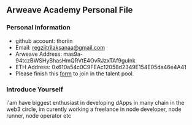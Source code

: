 ## Arweave Academy Personal File

### Personal information

- github account: thoriin
- Email: regziitrilaksanaa@gmail.com
- Arweave Address: mas9a-94tczBWSHyBhasHmQRVtE4OvRJzxTAf9guInk
- ETH Address: 0x610a54c0C9FEAc12058d2349E154E05da46e4A41
- Please finish this [form](https://docs.google.com/forms/d/e/1FAIpQLSfWA5fIIcBgmRppm3jNz5vmf9Mai_QMVil-2pO4r7YKn_Zhtw/viewform?usp=sf_link) to join in the talent pool.

### Introduce Yourself
 i'am have biggest enthusiast in developing dApps in many chain in the web3 circle, im curently working a freelance in node developer, node runner, node operator etc 
